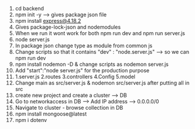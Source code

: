 1. cd backend
2. npm init -y --> gives package json file
3. npm install express@4.18.2
4. Gives package-lock-json and nodemodules
5. When we run it wont work for both npm run dev and npm run server.js
6. node server.js
7. In package json change type as module from common js
8. Change scripts so that it contains "dev" : "node.server.js" --> so we can npm run dev
9. npm install nodemon -D & change scripts as nodemon server.js
10. Add "start":"node server.js" for the production purpose
11. 1.server.js 2.routes 3.controllers 4.Config 5.model
12. Change main as src/server.js & nodemon src/server.js after putting all in src
13. create new project and create a cluster --> DB 
14. Go to networkaccess in DB --> Add IP address --> 0.0.0.0/0
15. Navigate to cluster - browse collection in DB
16. npm install mongoose@latest
17. npm i dotenv
